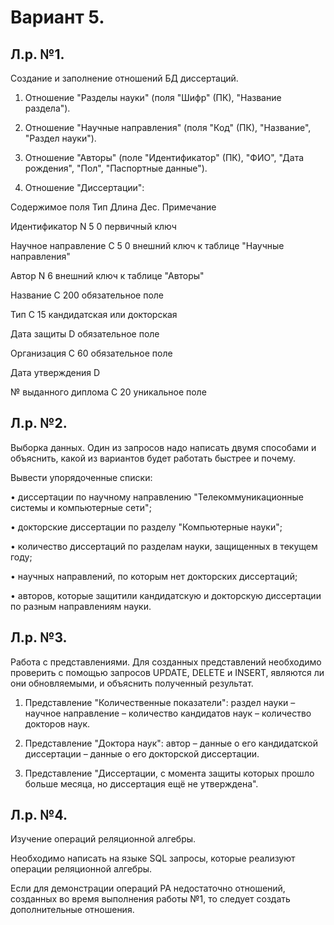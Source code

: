 <h1>Вариант 5.</h1>
<h2>Л.р. №1.</h2> Создание и заполнение отношений БД диссертаций.

1. Отношение "Разделы науки" (поля "Шифр" (ПК), "Название раздела").


2. Отношение "Научные направления" (поля "Код" (ПК), "Название", "Раздел науки").


3. Отношение "Авторы" (поле "Идентификатор" (ПК), "ФИО", "Дата рождения", "Пол", "Паспортные данные").


4. Отношение "Диссертации":

Содержимое поля	Тип	Длина	Дес.	Примечание

Идентификатор	N	5	0	первичный ключ

Научное направление	С	5	0	внешний ключ к таблице "Научные направления"

Автор	N	6		внешний ключ к таблице "Авторы"

Название	С	200		обязательное поле

Тип	C	15		кандидатская или докторская

Дата защиты	D			обязательное поле

Организация	C	60		обязательное поле

Дата утверждения	D	
		
№ выданного диплома	C	20		уникальное поле


<h2>Л.р. №2.</h2> Выборка данных. Один из запросов надо написать двумя способами и объяснить, какой из вариантов будет работать быстрее и почему.

Вывести упорядоченные списки:

•	диссертации по научному направлению "Телекоммуникационные системы и компьютерные сети"; 

•	докторские диссертации по разделу "Компьютерные науки"; 

•	количество диссертаций по разделам науки, защищенных в текущем году;

•	научных направлений, по которым нет докторских диссертаций;

•	авторов, которые защитили кандидатскую и докторскую диссертации по разным направлениям науки.


<h2>Л.р. №3.</h2> Работа с представлениями. Для созданных представлений необходимо проверить с помощью запросов UPDATE, DELETE и INSERT, 
являются ли они обновляемыми, и объяснить полученный результат.

1.	Представление "Количественные показатели": раздел науки – научное направление – количество кандидатов наук – количество докторов наук.

2.	Представление "Доктора наук": автор – данные о его кандидатской диссертации – данные о его докторской диссертации.

3.	Представление "Диссертации, с момента защиты которых прошло больше месяца, но диссертация ещё не утверждена".


<h2>Л.р. №4.</h2> Изучение операций реляционной алгебры. 

Необходимо написать на языке SQL запросы, которые реализуют операции реляционной алгебры. 

Если для демонстрации операций РА недостаточно отношений, созданных во время выполнения работы №1, 
то следует создать дополнительные отношения.
